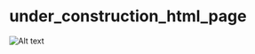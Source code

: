 # under_construction_html_page

![Alt text](https://github.com/ishakii/under_construction_html_page/blob/main/psikolink/ss.png "Optional title")
